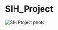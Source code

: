 # SIH_Project
![SIH Ptoject photo](https://github.com/SakshiKumari23/SIH_Project/assets/158768956/3b752918-c1a8-40ef-bcf5-99f7ac7c6fad)
